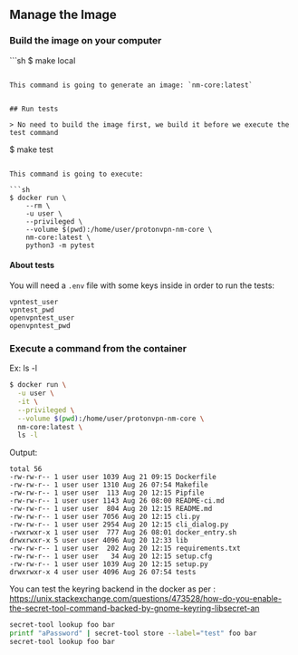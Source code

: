 ## Manage the Image


### Build the image on your computer

``̀ sh
$ make local
```

This command is going to generate an image: `nm-core:latest`


## Run tests

> No need to build the image first, we build it before we execute the test command

```
$ make test
```

This command is going to execute:

```sh
$ docker run \
    --rm \
    -u user \
    --privileged \
    --volume $(pwd):/home/user/protonvpn-nm-core \
    nm-core:latest \
    python3 -m pytest

```
#### About tests

You will need a `.env` file with some keys inside in order to run the tests:

```
vpntest_user
vpntest_pwd
openvpntest_user
openvpntest_pwd
```

### Execute a command from the container

Ex: ls -l

```sh
$ docker run \
  -u user \
  -it \
  --privileged \
  --volume $(pwd):/home/user/protonvpn-nm-core \
  nm-core:latest \
  ls -l
```

Output:
```
total 56
-rw-rw-r-- 1 user user 1039 Aug 21 09:15 Dockerfile
-rw-rw-r-- 1 user user 1310 Aug 26 07:54 Makefile
-rw-rw-r-- 1 user user  113 Aug 20 12:15 Pipfile
-rw-rw-r-- 1 user user 1143 Aug 26 08:00 README-ci.md
-rw-rw-r-- 1 user user  804 Aug 20 12:15 README.md
-rw-rw-r-- 1 user user 7056 Aug 20 12:15 cli.py
-rw-rw-r-- 1 user user 2954 Aug 20 12:15 cli_dialog.py
-rwxrwxr-x 1 user user  777 Aug 26 08:01 docker_entry.sh
drwxrwxr-x 5 user user 4096 Aug 20 12:33 lib
-rw-rw-r-- 1 user user  202 Aug 20 12:15 requirements.txt
-rw-rw-r-- 1 user user   34 Aug 20 12:15 setup.cfg
-rw-rw-r-- 1 user user 1039 Aug 20 12:15 setup.py
drwxrwxr-x 4 user user 4096 Aug 26 07:54 tests
```

You can test the keyring backend in the docker as per : https://unix.stackexchange.com/questions/473528/how-do-you-enable-the-secret-tool-command-backed-by-gnome-keyring-libsecret-an


```sh
secret-tool lookup foo bar
printf "aPassword" | secret-tool store --label="test" foo bar
secret-tool lookup foo bar
```
